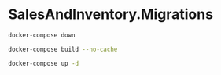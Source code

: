 # SalesAndInventory.Migrations

``` sh
docker-compose down
```

``` sh
docker-compose build --no-cache
```

``` sh
docker-compose up -d
```